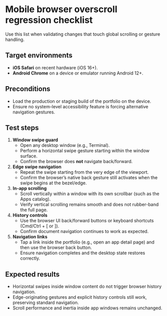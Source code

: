 # Mobile browser overscroll regression checklist

Use this list when validating changes that touch global scrolling or gesture handling.

## Target environments

- **iOS Safari** on recent hardware (iOS 16+).
- **Android Chrome** on a device or emulator running Android 12+.

## Preconditions

- Load the production or staging build of the portfolio on the device.
- Ensure no system-level accessibility feature is forcing alternative navigation gestures.

## Test steps

1. **Window swipe guard**
   - Open any desktop window (e.g., Terminal).
   - Perform a horizontal swipe gesture starting within the window surface.
   - Confirm the browser does **not** navigate back/forward.
2. **Edge swipe navigation**
   - Repeat the swipe starting from the very edge of the viewport.
   - Confirm the browser’s native back gesture still activates when the swipe begins at the bezel/edge.
3. **In-app scrolling**
   - Scroll vertically within a window with its own scrollbar (such as the Apps catalog).
   - Verify vertical scrolling remains smooth and does not rubber-band the full page.
4. **History controls**
   - Use the browser UI back/forward buttons or keyboard shortcuts (Cmd/Ctrl + [ or ]).
   - Confirm document navigation continues to work as expected.
5. **Navigation links**
   - Tap a link inside the portfolio (e.g., open an app detail page) and then use the browser back button.
   - Ensure navigation completes and the desktop state restores correctly.

## Expected results

- Horizontal swipes inside window content do not trigger browser history navigation.
- Edge-originating gestures and explicit history controls still work, preserving standard navigation.
- Scroll performance and inertia inside app windows remains unchanged.
